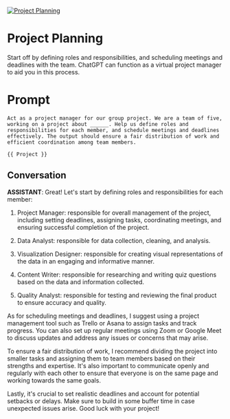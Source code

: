 
[![Project Planning](https://flow-prompt-covers.s3.us-west-1.amazonaws.com/icon/minimalist/mini_4.png)]()
# Project Planning 
Start off by defining roles and responsibilities, and scheduling meetings and deadlines with the team. ChatGPT can function as a virtual project manager to aid you in this process. 

# Prompt

```
Act as a project manager for our group project. We are a team of five, working on a project about ______. Help us define roles and responsibilities for each member, and schedule meetings and deadlines effectively. The output should ensure a fair distribution of work and efficient coordination among team members.

{{ Project }}
```

## Conversation

**ASSISTANT**: Great! Let's start by defining roles and responsibilities for each member:

1. Project Manager: responsible for overall management of the project, including setting deadlines, assigning tasks, coordinating meetings, and ensuring successful completion of the project.

2. Data Analyst: responsible for data collection, cleaning, and analysis.

3. Visualization Designer: responsible for creating visual representations of the data in an engaging and informative manner.

4. Content Writer: responsible for researching and writing quiz questions based on the data and information collected.

5. Quality Analyst: responsible for testing and reviewing the final product to ensure accuracy and quality.



As for scheduling meetings and deadlines, I suggest using a project management tool such as Trello or Asana to assign tasks and track progress. You can also set up regular meetings using Zoom or Google Meet to discuss updates and address any issues or concerns that may arise.



To ensure a fair distribution of work, I recommend dividing the project into smaller tasks and assigning them to team members based on their strengths and expertise. It's also important to communicate openly and regularly with each other to ensure that everyone is on the same page and working towards the same goals.



Lastly, it's crucial to set realistic deadlines and account for potential setbacks or delays. Make sure to build in some buffer time in case unexpected issues arise. Good luck with your project!


